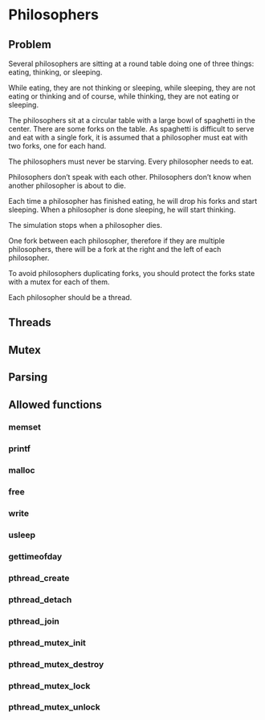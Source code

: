 # Philosophers


## Problem
Several philosophers are sitting at a round table doing one of three things: eating,
thinking, or sleeping.

While eating, they are not thinking or sleeping, while sleeping, they are not eating or thinking and of course, while thinking, they are not eating or sleeping.

The philosophers sit at a circular table with a large bowl of spaghetti in the center. There are some forks on the table. As spaghetti is difficult to serve and eat with a single fork, it is assumed that a philosopher must eat with two forks, one for each hand.

The philosophers must never be starving. Every philosopher needs to eat.

Philosophers don’t speak with each other. Philosophers don’t know when another philosopher is about to die.

Each time a philosopher has finished eating, he will drop his forks and start sleeping.
When a philosopher is done sleeping, he will start thinking.

The simulation stops when a philosopher dies.

One fork between each philosopher, therefore if they are multiple philosophers, there
will be a fork at the right and the left of each philosopher.

To avoid philosophers duplicating forks, you should protect the forks state with a
mutex for each of them.

Each philosopher should be a thread.

## Threads



## Mutex

## Parsing

## Allowed functions
### memset

### printf

### malloc

### free

### write

### usleep

### gettimeofday

### pthread_create

### pthread_detach

### pthread_join

### pthread_mutex_init

### pthread_mutex_destroy

### pthread_mutex_lock

### pthread_mutex_unlock
